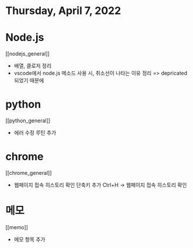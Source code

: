 # Thursday, April 7, 2022
# Node.js
[[nodejs_general]]
- 배열, 클로저 정리
- vscode에서 node.js 메소드 사용 시, 취소선이 나타는 이유 정리
=> depricated 되었기 때문에
# python
[[python_general]]
- 에러 수정 루틴 추가

# chrome
[[chrome_general]]
- 웹페이지 접속 히스토리 확인 단축키 추가
Ctrl+H -> 웹페이지 접속 히스토리 확인

# 메모
[[memo]]
- 메모 항목 추가